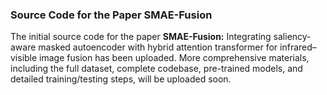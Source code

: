 ### Source Code for the Paper **SMAE-Fusion**

The initial source code for the paper **SMAE-Fusion:** Integrating saliency-aware masked autoencoder with hybrid attention transformer for infrared–visible image fusion has been uploaded. More comprehensive materials, including the full dataset, complete codebase, pre-trained models, and detailed training/testing steps, will be uploaded soon.
